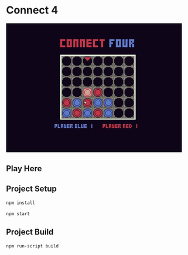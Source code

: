 # Connect 4

![](demo.gif)

## Play Here

## Project Setup
```
npm install
```
```
npm start
```

## Project Build
```
npm run-script build
```



